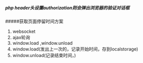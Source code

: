 ##### php header头设置authorization则会弹出浏览器的验证对话框

#####获取页面停留时间方案
1. websocket
2. ajax轮询
3. window.load ,window.unload
  1.  window.load(发出上一次的，记录开始时间，存到localstorage)
  2.  window.unload(记录结束时间，)
